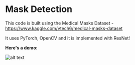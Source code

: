 <h1><b>Mask Detection</b></h1>

This code is built using the Medical Masks Dataset - https://www.kaggle.com/vtech6/medical-masks-dataset

It uses PyTorch, OpenCV and it is implemented with ResNet!

<b>Here's a demo:</b>

![alt text](https://github.com/gsethi2409/Mask-Detection/blob/master/mine.gif?raw=true)

